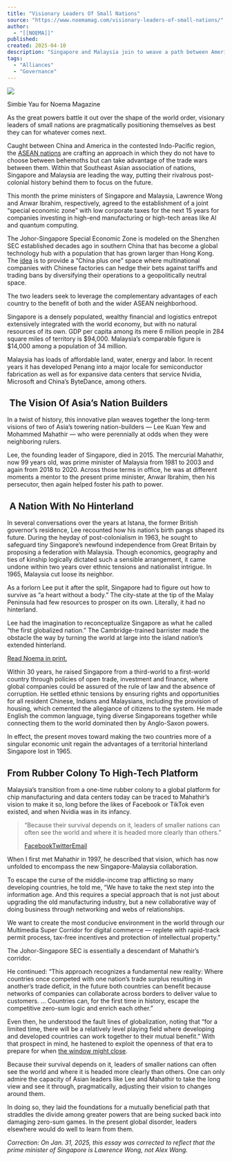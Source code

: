 ```yaml
---
title: "Visionary Leaders Of Small Nations"
source: "https://www.noemamag.com/visionary-leaders-of-small-nations/"
author:
  - "[[NOEMA]]"
published:
created: 2025-04-10
description: "Singapore and Malaysia join to weave a path between America and China."
tags:
  - "Alliances"
  - "Governance"
---
```

![](https://noemamag.imgix.net/2025/01/SImbieYAU_Noema_SingMalay_Final2.jpg?fit=crop&fm=pjpg&h=1181&ixlib=php-3.3.1&w=2100&wpsize=noema-landscape-hero-image&s=4702763b82cb593820c9677818b5e608)

Simbie Yau for Noema Magazine

As the great powers battle it out over the shape of the world order, visionary leaders of small nations are pragmatically positioning themselves as best they can for whatever comes next.

Caught between China and America in the contested Indo-Pacific region, the [ASEAN nations](https://asean.org/member-states/) are crafting an approach in which they do not have to choose between behemoths but can take advantage of the trade wars between them. Within that Southeast Asian association of nations, Singapore and Malaysia are leading the way, putting their rivalrous post-colonial history behind them to focus on the future.

This month the prime ministers of Singapore and Malaysia, Lawrence Wong and Anwar Ibrahim, respectively, agreed to the establishment of a joint “special economic zone” with low corporate taxes for the next 15 years for companies investing in high-end manufacturing or high-tech areas like AI and quantum computing.

The Johor-Singapore Special Economic Zone is modeled on the Shenzhen SEC established decades ago in southern China that has become a global technology hub with a population that has grown larger than Hong Kong. The [idea](https://www.ft.com/content/bdd3a164-f352-442d-9ece-5c433e57235c) is to provide a “China plus one” space where multinational companies with Chinese factories can hedge their bets against tariffs and trading bans by diversifying their operations to a geopolitically neutral space.

The two leaders seek to leverage the complementary advantages of each country to the benefit of both and the wider ASEAN neighborhood.

Singapore is a densely populated, wealthy financial and logistics entrepot extensively integrated with the world economy, but with no natural resources of its own. GDP per capita among its mere 6 million people in 284 square miles of territory is $94,000. Malaysia’s comparable figure is $14,000 among a population of 34 million.

Malaysia has loads of affordable land, water, energy and labor. In recent years it has developed Penang into a major locale for semiconductor fabrication as well as for expansive data centers that service Nvidia, Microsoft and China’s ByteDance, among others.

##  **The Vision Of Asia’s Nation Builders**

In a twist of history, this innovative plan weaves together the long-term visions of two of Asia’s towering nation-builders — Lee Kuan Yew and Mohammed Mahathir — who were perennially at odds when they were neighboring rulers.

Lee, the founding leader of Singapore, died in 2015. The mercurial Mahathir, now 99 years old, was prime minister of Malaysia from 1981 to 2003 and again from 2018 to 2020. Across those terms in office, he was at different moments a mentor to the present prime minister, Anwar Ibrahim, then his persecutor, then again helped foster his path to power.

##  **A Nation With No Hinterland**

In several conversations over the years at Istana, the former British governor’s residence, Lee recounted how his nation’s birth pangs shaped its future. During the heyday of post-colonialism in 1963, he sought to safeguard tiny Singapore’s newfound independence from Great Britain by proposing a federation with Malaysia. Though economics, geography and ties of kinship logically dictated such a sensible arrangement, it came undone within two years over ethnic tensions and nationalist intrigue. In 1965, Malaysia cut loose its neighbor.

As a forlorn Lee put it after the split, Singapore had to figure out how to survive as “a heart without a body.” The city-state at the tip of the Malay Peninsula had few resources to prosper on its own. Literally, it had no hinterland. 

Lee had the imagination to reconceptualize Singapore as what he called “the first globalized nation.” The Cambridge-trained barrister made the obstacle the way by turning the world at large into the island nation’s extended hinterland.

[Read Noema in print.](https://www.noemamag.com/noema-shop/?utm_source=MiddleCTA&utm_medium=website)

Within 30 years, he raised Singapore from a third-world to a first-world country through policies of open trade, investment and finance, where global companies could be assured of the rule of law and the absence of corruption. He settled ethnic tensions by ensuring rights and opportunities for all resident Chinese, Indians and Malaysians, including the provision of housing, which cemented the allegiance of citizens to the system. He made English the common language, tying diverse Singaporeans together while connecting them to the world dominated then by Anglo-Saxon powers.

In effect, the present moves toward making the two countries more of a singular economic unit regain the advantages of a territorial hinterland Singapore lost in 1965.

## **From Rubber Colony To High-Tech Platform**

Malaysia’s transition from a one-time rubber colony to a global platform for chip manufacturing and data centers today can be traced to Mahathir’s vision to make it so, long before the likes of Facebook or TikTok even existed, and when Nvidia was in its infancy.

> “Because their survival depends on it, leaders of smaller nations can often see the world and where it is headed more clearly than others.”
> 
> [Facebook](https://www.noemamag.com/#facebook)[Twitter](https://www.noemamag.com/#twitter)[Email](https://www.noemamag.com/#email)

When I first met Mahathir in 1997, he described that vision, which has now unfolded to encompass the new Singapore-Malaysia collaboration.

To escape the curse of the middle-income trap afflicting so many developing countries, he told me, “We have to take the next step into the information age. And this requires a special approach that is not just about upgrading the old manufacturing industry, but a new collaborative way of doing business through networking and webs of relationships.

We want to create the most conducive environment in the world through our Multimedia Super Corridor for digital commerce — replete with rapid-track permit process, tax-free incentives and protection of intellectual property.”

The Johor-Singapore SEC is essentially a descendant of Mahathir’s corridor.

He continued: “This approach recognizes a fundamental new reality: Where countries once competed with one nation’s trade surplus resulting in another’s trade deficit, in the future both countries can benefit because networks of companies can collaborate across borders to deliver value to customers. … Countries can, for the first time in history, escape the competitive zero-sum logic and enrich each other.”

Even then, he understood the fault lines of globalization, noting that “for a limited time, there will be a relatively level playing field where developing and developed countries can work together to their mutual benefit.” With that prospect in mind, he hastened to exploit the openness of that era to prepare for when [the window might close](https://www.goodreads.com/book/show/3555285-the-changing-global-order).

Because their survival depends on it, leaders of smaller nations can often see the world and where it is headed more clearly than others. One can only admire the capacity of Asian leaders like Lee and Mahathir to take the long view and see it through, pragmatically, adjusting their vision to changes around them.

In doing so, they laid the foundations for a mutually beneficial path that straddles the divide among greater powers that are being sucked back into damaging zero-sum games. In the present global disorder, leaders elsewhere would do well to learn from them.

_Correction:_ _On Jan. 31, 2025, this essay was corrected to reflect that the prime minister of Singapore is Lawrence Wong, not Alex Wang._